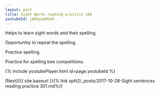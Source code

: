 ```yaml
---
layout: post
title: Sight Words reading practice 184
youtubeId: j8OUyxw0SeU
---
```

 
 
Helps to learn sight words and their spelling.

Opportunitiy to repeat the spelling. 

Practice spelling. 
 
Practice for spelling bee competitions. 
 
{% include youtubePlayer.html id=page.youtubeId %}
 
 

[Next]({{ site.baseurl }}{% link  split2/_posts/2017-10-28-Sight sentences reading practice 301.md%})
 
